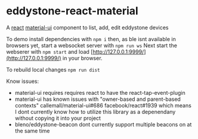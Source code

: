 eddystone-react-material
========================
A [react](https://github.com/facebook/react) [material-ui](https://github.com/callemall/material-ui) component to list, add, edit eddystone devices

To demo install dependencies with `npm i` then, as ble isnt available in browsers yet, start a websocket server with `npm run ws` Next start the webserer with `npm start` and load [http://127.0.0.1:9999/](http://127.0.0.1:9999/) in your browser.

To rebuild local changes `npm run dist`

Know issues:
* material-ui requires requires react to have the react-tap-event-plugin
* material-ui has known issues with "owner-based and parent-based contexts" callemall/material-ui#686
facebook/react#1939 which means I dont currently know how to utilize this library as a depenendany without copying it into your project
* bleno/eddystone-beacon dont currently support multiple beacons on at the same time